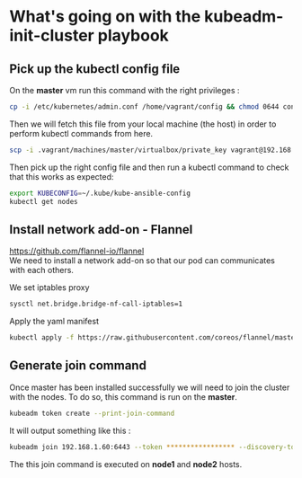 # What's going on with the kubeadm-init-cluster playbook

## Pick up the kubectl config file
On the **master** vm run this command with the right privileges :
```bash
cp -i /etc/kubernetes/admin.conf /home/vagrant/config && chmod 0644 config
```
Then we will fetch this file from your local machine (the host) in order to perform kubectl commands from here.<br>
```bash
scp -i .vagrant/machines/master/virtualbox/private_key vagrant@192.168.1.60:/home/vagrant/config ~/.kube/kube-ansible-config
```
Then pick up the right config file and then run a kubectl command to check that this works as expected:
```bash
export KUBECONFIG=~/.kube/kube-ansible-config
kubectl get nodes
```

## Install network add-on - Flannel
https://github.com/flannel-io/flannel <br>
We need to install a network add-on so that our pod can communicates with each others.<br>

We set iptables proxy
```bash
sysctl net.bridge.bridge-nf-call-iptables=1
```

Apply the yaml manifest
```bash
kubectl apply -f https://raw.githubusercontent.com/coreos/flannel/master/Documentation/kube-flannel.yml
```

## Generate join command
Once master has been installed successfully we will need to join the cluster with the nodes.
To do so, this command is run on the **master**.
```bash
kubeadm token create --print-join-command
```
It will output something like this :
```bash
kubeadm join 192.168.1.60:6443 --token ***************** --discovery-token-ca-cert-hash sha256:***************************************
```
The this join command is executed on **node1** and **node2** hosts.